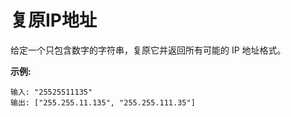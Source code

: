 # 复原IP地址

给定一个只包含数字的字符串，复原它并返回所有可能的 IP 地址格式。

**示例:**

    输入: "25525511135"
    输出: ["255.255.11.135", "255.255.111.35"]